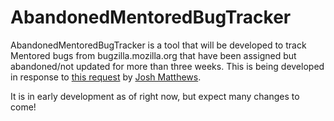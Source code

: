 # AbandonedMentoredBugTracker
AbandonedMentoredBugTracker is a tool that will be developed to track Mentored bugs from bugzilla.mozilla.org that have been assigned but abandoned/not updated for more than three weeks.  This is being developed in response to [this request](https://bugzilla.mozilla.org/show_bug.cgi?id=1128878 "Bugzilla Request") by [Josh Matthews](http://www.joshmatthews.net/blog/ "his personal blog").

It is in early development as of right now, but expect many changes to come!
